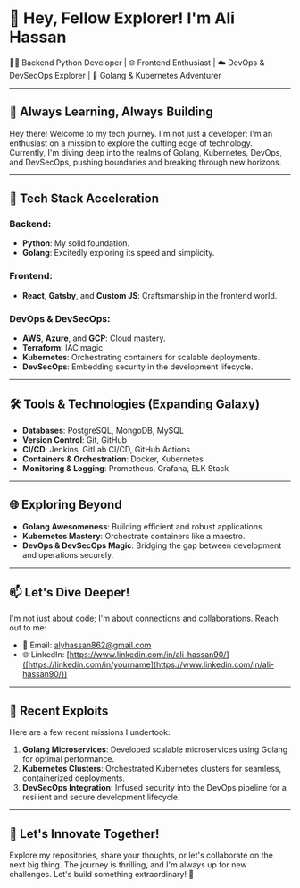 # 🚀 Hey, Fellow Explorer! I'm Ali Hassan

👨‍💻 Backend Python Developer | 🌐 Frontend Enthusiast | ☁️ DevOps & DevSecOps Explorer | 🚀 Golang & Kubernetes Adventurer

---

## 🌱 Always Learning, Always Building

Hey there! Welcome to my tech journey. I'm not just a developer; I'm an enthusiast on a mission to explore the cutting edge of technology. Currently, I'm diving deep into the realms of Golang, Kubernetes, DevOps, and DevSecOps, pushing boundaries and breaking through new horizons.

---

## 🚀 Tech Stack Acceleration

### Backend:
- **Python**: My solid foundation.
- **Golang**: Excitedly exploring its speed and simplicity.

### Frontend:
- **React**, **Gatsby**, and **Custom JS**: Craftsmanship in the frontend world.

### DevOps & DevSecOps:
- **AWS**, **Azure**, and **GCP**: Cloud mastery.
- **Terraform**: IAC magic.
- **Kubernetes**: Orchestrating containers for scalable deployments.
- **DevSecOps**: Embedding security in the development lifecycle.

---

## 🛠️ Tools & Technologies (Expanding Galaxy)

- **Databases**: PostgreSQL, MongoDB, MySQL
- **Version Control**: Git, GitHub
- **CI/CD**: Jenkins, GitLab CI/CD, GitHub Actions
- **Containers & Orchestration**: Docker, Kubernetes
- **Monitoring & Logging**: Prometheus, Grafana, ELK Stack

---

## 🌐 Exploring Beyond

- **Golang Awesomeness**: Building efficient and robust applications.
- **Kubernetes Mastery**: Orchestrate containers like a maestro.
- **DevOps & DevSecOps Magic**: Bridging the gap between development and operations securely.

---

## 📫 Let's Dive Deeper!

I'm not just about code; I'm about connections and collaborations. Reach out to me:

- 📧 Email: [alyhassan862@gmail.com](mailto:alyhassan862@gmail.com)
- 🌐 LinkedIn: [https://www.linkedin.com/in/ali-hassan90/]([https://linkedin.com/in/yourname](https://www.linkedin.com/in/ali-hassan90/))
---

## 🚀 Recent Exploits

Here are a few recent missions I undertook:

1. **Golang Microservices**: Developed scalable microservices using Golang for optimal performance.
2. **Kubernetes Clusters**: Orchestrated Kubernetes clusters for seamless, containerized deployments.
3. **DevSecOps Integration**: Infused security into the DevOps pipeline for a resilient and secure development lifecycle.

---

## 👾 Let's Innovate Together!

Explore my repositories, share your thoughts, or let's collaborate on the next big thing. The journey is thrilling, and I'm always up for new challenges. Let's build something extraordinary! 🌟
